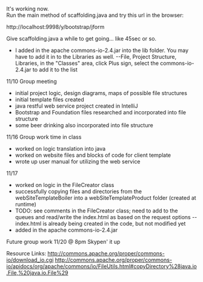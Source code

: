 
It's working now.  
Run the main method of scaffolding.java and try this url in the browser:

http://localhost:9998/y/bootstrap/jform

Give scaffolding.java a while to get going... like 45sec or so.

* I added in the apache commons-io-2.4.jar into the lib folder. You may have to add it in to the Libraries as well.
	--File, Project Structure, Libraries, in the "Classes" area, click Plus sign, select the commons-io-2.4.jar to add it to the list



11/10
Group meeting
* initial project logic, design diagrams, maps of possible file structures
* initial template files created
* java restful web service project created in IntelliJ
* Bootstrap and Foundation files researched and incorporated into file structure
* some beer drinking also incorporated into file structure

11/16
Group work time in class
* worked on logic translation into java
* worked on website files and blocks of code for client template
* wrote up user manual for utilizing the web service

11/17
* worked on logic in the FileCreator class
* successfully copying files and directories from the webSiteTemplateBoiler
 into a webSiteTemplateProduct folder (created at runtime)
* TODO: see comments in the FileCreator class; need to add to the queues 
 and read/write the index.html as based on the request options
	--index.html is already being created in the code, but not modified yet
* added in the apache commons-io-2.4.jar



Future group work
11/20 @ 8pm Skypen' it up


Resource Links:
http://commons.apache.org/proper/commons-io/download_io.cgi
http://commons.apache.org/proper/commons-io/apidocs/org/apache/commons/io/FileUtils.html#copyDirectory%28java.io.File,%20java.io.File%29
